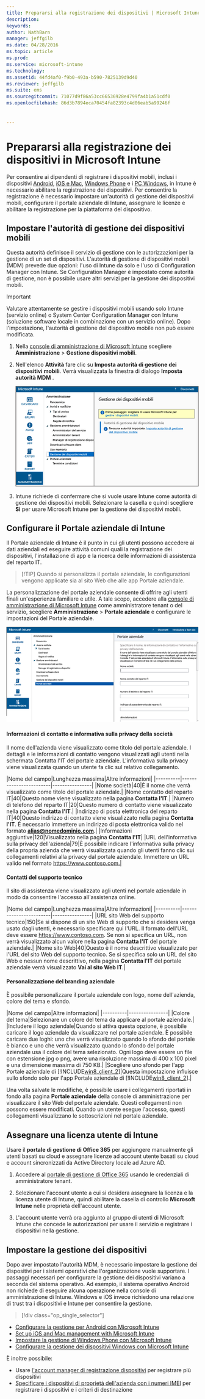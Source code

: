 ```yaml
---
title: Prepararsi alla registrazione dei dispositivi | Microsoft Intune
description: 
keywords: 
author: NathBarn
manager: jeffgilb
ms.date: 04/28/2016
ms.topic: article
ms.prod: 
ms.service: microsoft-intune
ms.technology: 
ms.assetid: 44fd4af0-f9b0-493a-b590-7825139d9d40
ms.reviewer: jeffgilb
ms.suite: ems
ms.sourcegitcommit: 71077d9f86a53cc66536928e4799fa4b1a51cdf0
ms.openlocfilehash: 86d3b7894eca70454fa82393c4d06eab5a99246f


---
```


# Prepararsi alla registrazione dei dispositivi in Microsoft Intune
Per consentire ai dipendenti di registrare i dispositivi mobili, inclusi i dispositivi [Android](set-up-android-management-with-microsoft-intune.md), [iOS e Mac](set-up-ios-and-mac-management-with-microsoft-intune.md), [Windows Phone](set-up-windows-phone-management-with-microsoft-intune.md) e i [PC Windows](set-up-windows-device-management-with-microsoft-intune.md), in Intune è necessario abilitare la registrazione dei dispositivi. Per consentire la registrazione è necessario impostare un'autorità di gestione dei dispositivi mobili, configurare il portale aziendale di Intune, assegnare le licenze e abilitare la registrazione per la piattaforma del dispositivo.

## Impostare l'autorità di gestione dei dispositivi mobili
Questa autorità definisce il servizio di gestione con le autorizzazioni per la gestione di un set di dispositivi. L'autorità di gestione di dispositivi mobili (MDM) prevede due opzioni: l'uso di Intune da solo e l'uso di Configuration Manager con Intune. Se Configuration Manager è impostato come autorità di gestione, non è possibile usare altri servizi per la gestione dei dispositivi mobili.

>[!IMPORTANT]
> Valutare attentamente se gestire i dispositivi mobili usando solo Intune (servizio online) o System Center Configuration Manager con Intune (soluzione software locale in combinazione con un servizio online). Dopo l'impostazione, l'autorità di gestione del dispositivo mobile non può essere modificata.



1.  Nella [console di amministrazione di Microsoft Intune](http://manage.microsoft.com) scegliere **Amministrazione** &gt; **Gestione dispositivi mobili**.

2.  Nell'elenco **Attività** fare clic su **Imposta autorità di gestione dei dispositivi mobili**. Verrà visualizzata la finestra di dialogo **Imposta autorità MDM** .

    ![Finestra di dialogo Imposta autorità MDM](../media/intune-mdm-authority.png)

3.  Intune richiede di confermare che si vuole usare Intune come autorità di gestione dei dispositivi mobili. Selezionare la casella e quindi scegliere **Sì** per usare Microsoft Intune per la gestione dei dispositivi mobili.

## Configurare il Portale aziendale di Intune

Il Portale aziendale di Intune è il punto in cui gli utenti possono accedere ai dati aziendali ed eseguire attività comuni quali la registrazione dei dispositivi, l'installazione di app e la ricerca delle informazioni di assistenza del reparto IT.

> [!TIP] Quando si personalizza il portale aziendale, le configurazioni vengono applicate sia al sito Web che alle app Portale aziendale.

La personalizzazione del portale aziendale consente di offrire agli utenti finali un'esperienza familiare e utile. A tale scopo, accedere alla [console di amministrazione di Microsoft Intune](https://manage.microsoft.com) come amministratore tenant o del servizio, scegliere **Amministrazione** &gt; **Portale aziendale** e configurare le impostazioni del Portale aziendale.

![admin-console-admin-workspace-comp-portal-settings](../media/cp_sa_cpsetup.PNG)

#### Informazioni di contatto e informativa sulla privacy della società

Il nome dell'azienda viene visualizzato come titolo del portale aziendale. I dettagli e le informazioni di contatto vengono visualizzati agli utenti nella schermata Contatta l'IT del portale aziendale. L'informativa sulla privacy viene visualizzata quando un utente fa clic sul relativo collegamento.

|Nome del campo|Lunghezza massima|Altre informazioni|
    |----------|------------------------|----------------|
    |Nome società|40|È il nome che verrà visualizzato come titolo del portale aziendale.|
    |Nome contatto del reparto IT|40|Questo nome viene visualizzato nella pagina **Contatta l'IT**.|
    |Numero di telefono del reparto IT|20|Questo numero di contatto viene visualizzato nella pagina **Contatta l'IT**.|
    |Indirizzo di posta elettronica del reparto IT|40|Questo indirizzo di contatto viene visualizzato nella pagina **Contatta l'IT**. È necessario immettere un indirizzo di posta elettronica valido nel formato **alias@nomedominio.com**.|
    |Informazioni aggiuntive|120|Visualizzato nella pagina **Contatta l'IT**|
    |URL dell'informativa sulla privacy dell'azienda|79|È possibile indicare l'informativa sulla privacy della propria azienda che verrà visualizzata quando gli utenti fanno clic sui collegamenti relativi alla privacy dal portale aziendale. Immettere un URL valido nel formato https://www.contoso.com.|

#### Contatti del supporto tecnico
Il sito di assistenza viene visualizzato agli utenti nel portale aziendale in modo da consentire l'accesso all'assistenza online.

|Nome del campo|Lunghezza massima|Altre informazioni|
    |----------|------------------------|----------------|
    |URL sito Web del supporto tecnico|150|Se si dispone di un sito Web di supporto che si desidera venga usato dagli utenti, è necessario specificare qui l'URL. Il formato dell'URL deve essere https://www.contoso.com. Se non si specifica un URL, non verrà visualizzato alcun valore nella pagina **Contatta l'IT** del portale aziendale.|
    |Nome sito Web|40|Questo è il nome descrittivo visualizzato per l'URL del sito Web del supporto tecnico. Se si specifica solo un URL del sito Web e nessun nome descrittivo, nella pagina **Contatta l'IT** del portale aziendale verrà visualizzato **Vai al sito Web IT**.|


#### Personalizzazione del branding aziendale

È possibile personalizzare il portale aziendale con logo, nome dell'azienda, colore del tema e sfondo.

|Nome del campo|Altre informazioni|
    |----------|----------------|
    |Colore del tema|Selezionare un colore del tema da applicare al portale aziendale.|
    |Includere il logo aziendale|Quando si attiva questa opzione, è possibile caricare il logo aziendale da visualizzare nel portale aziendale. È possibile caricare due loghi: uno che verrà visualizzato quando lo sfondo del portale è bianco e uno che verrà visualizzato quando lo sfondo del portale aziendale usa il colore del tema selezionato. Ogni logo deve essere un file con estensione jpg o png, avere una risoluzione massima di 400 x 100 pixel e una dimensione massima di 750 KB.|
    |Scegliere uno sfondo per l'app Portale aziendale di [!INCLUDE[win8_client_2](../includes/win8_client_2_md.md)]|Questa impostazione influisce sullo sfondo solo per l'app Portale aziendale di [!INCLUDE[win8_client_2](../includes/win8_client_2_md.md)].|


Una volta salvate le modifiche, è possibile usare i collegamenti riportati in fondo alla pagina **Portale aziendale** della console di amministrazione per visualizzare il sito Web del portale aziendale. Questi collegamenti non possono essere modificati. Quando un utente esegue l'accesso, questi collegamenti visualizzano le sottoscrizioni nel portale aziendale.

## Assegnare una licenza utente di Intune

Usare il **portale di gestione di Office 365** per aggiungere manualmente gli utenti basati su cloud e assegnare licenze ad account utente basati su cloud e account sincronizzati da Active Directory locale ad Azure AD.

1.  Accedere al [portale di gestione di Office 365](https://portal.office.com/Admin/Default.aspx) usando le credenziali di amministratore tenant.

2.  Selezionare l'account utente a cui si desidera assegnare la licenza e la licenza utente di Intune, quindi abilitare la casella di controllo **Microsoft Intune** nelle proprietà dell'account utente.

3.  L'account utente verrà ora aggiunto al gruppo di utenti di Microsoft Intune che concede le autorizzazioni per usare il servizio e registrare i dispositivi nella gestione.

## Impostare la gestione dei dispositivi
Dopo aver impostato l'autorità MDM, è necessario impostare la gestione dei dispositivi per i sistemi operativi che l'organizzazione vuole supportare. I passaggi necessari per configurare la gestione dei dispositivi variano a seconda del sistema operativo. Ad esempio, il sistema operativo Android non richiede di eseguire alcuna operazione nella console di amministrazione di Intune. Windows e iOS invece richiedono una relazione di trust tra i dispositivi e Intune per consentire la gestione.

> [!div class="op_single_selector"]
- [Configurare la gestione per Android con Microsoft Intune](set-up-android-management-with-microsoft-intune.md)
- [Set up iOS and Mac management with Microsoft Intune](set-up-ios-and-mac-management-with-microsoft-intune.md)
- [Impostare la gestione di Windows Phone con Microsoft Intune](set-up-windows-phone-management-with-microsoft-intune.md)
- [Configurare la gestione dei dispositivi Windows con Microsoft Intune](set-up-windows-device-management-with-microsoft-intune.md)

È inoltre possibile:
 - Usare [l'account manager di registrazione dispositivi](enroll-corporate-owned-devices-with-the-device-enrollment-manager-in-microsoft-intune.md) per registrare più dispositivi
 - [Specificare i dispositivi di proprietà dell'azienda con i numeri IMEI](specify-corporate-owned-devices-with-international-mobile-equipment-identity-imei-numbers.md) per registrare i dispositivi e i criteri di destinazione



<!--HONumber=Jun16_HO1-->


